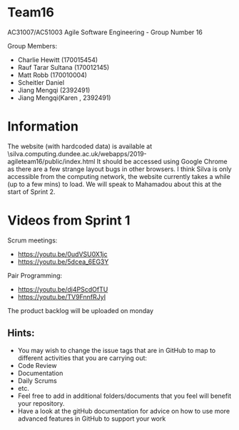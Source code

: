 # Team16

AC31007/AC51003 Agile Software Engineering - Group Number 16

Group Members:

- Charlie Hewitt (170015454)
- Rauf Tarar Sultana (170012145)
- Matt Robb (170010004)
- Scheitler Daniel
- Jiang Mengqi (2392491)
- Jiang Mengqi(Karen , 2392491)

# Information

The website (with hardcoded data) is available at \\silva.computing.dundee.ac.uk/webapps/2019-agileteam16/public/index.html
It should be accessed using Google Chrome as there are a few strange layout bugs in other browsers.
I think Silva is only accessible from the computing network, the website currently takes a while (up to a few mins) to load. We will speak to Mahamadou about this at the start of Sprint 2.

# Videos from Sprint 1

Scrum meetings: 
- https://youtu.be/0udVSU0X1jc
- https://youtu.be/5dcea_6EG3Y

Pair Programming:
- https://youtu.be/dj4PScdOfTU
- https://youtu.be/TV9FnnfRJyI

The product backlog will be uploaded on monday 


## Hints:

- You may wish to change the issue tags that are in GitHub to map to different activities that you are carrying out:
- Code Review
- Documentation
- Daily Scrums
- etc.
- Feel free to add in additional folders/documents that you feel will benefit your repository.
- Have a look at the gitHub documentation for advice on how to use more advanced features in GitHub to support your work
